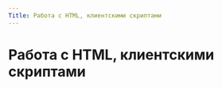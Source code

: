 ```yaml
---
Title: Работа с HTML, клиентскими скриптами
---
```



Работа с HTML, клиентскими скриптами
====================================

<!-- TOC -->
